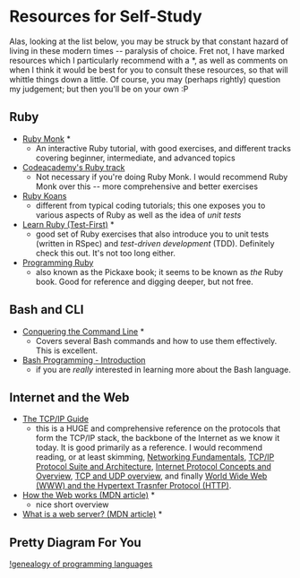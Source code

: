 # Resources for Self-Study

Alas, looking at the list below, you may be struck by that constant hazard of living in these modern times -- paralysis of choice. Fret not, I have marked resources which I particularly recommend with a *, as well as comments on when I think it would be best for you to consult these resources, so that will whittle things down a little. Of course, you may (perhaps rightly) question my judgement; but then you'll be on your own :P

## Ruby
* [Ruby Monk](https://rubymonk.com/) *
    - An interactive Ruby tutorial, with good exercises, and different tracks covering beginner, intermediate, and advanced topics
* [Codeacademy's Ruby track](https://www.codecademy.com/learn/ruby)
    - Not necessary if you're doing Ruby Monk. I would recommend Ruby Monk over this -- more comprehensive and better exercises
* [Ruby Koans](http://rubykoans.com/)
    - different from typical coding tutorials; this one exposes you to various aspects of Ruby as well as the idea of *unit tests*
* [Learn Ruby (Test-First)](http://testfirst.org/learn_ruby) *
    - good set of Ruby exercises that also introduce you to unit tests (written in RSpec) and *test-driven development* (TDD). Definitely check this out. It's not too long either.
* [Programming Ruby](https://pragprog.com/book/ruby/programming-ruby)
    - also known as the Pickaxe book; it seems to be known as *the* Ruby book. Good for reference and digging deeper, but not free.

## Bash and CLI
* [Conquering the Command Line](http://conqueringthecommandline.com/book) *
    - Covers several Bash commands and how to use them effectively. This is excellent.
* [Bash Programming - Introduction](http://tldp.org/HOWTO/Bash-Prog-Intro-HOWTO.html)
    - if you are *really* interested in learning more about the Bash language.

## Internet and the Web
* [The TCP/IP Guide](http://www.tcpipguide.com/free/t_toc.htm)
    - this is a HUGE and comprehensive reference on the protocols that form the TCP/IP stack, the backbone of the Internet as we know it today. It is good primarily as a reference. I would recommend reading, or at least skimming, [Networking Fundamentals](http://www.tcpipguide.com/free/t_NetworkingFundamentals.htm), [TCP/IP Protocol Suite and Architecture](http://www.tcpipguide.com/free/t_TCPIPInternetArchitectureandProtocolSuite.htm), [Internet Protocol Concepts and Overview](http://www.tcpipguide.com/free/t_InternetProtocolConceptsandOverview.htm), [TCP and UDP overview](http://www.tcpipguide.com/free/t_TCPandUDPOverviewandRoleInTCPIP.htm), and finally [World Wide Web (WWW) and the Hypertext Trasnfer Protocol (HTTP)](http://www.tcpipguide.com/free/t_TCPIPWorldWideWebWWWTheWebandtheHypertextTransferP.htm).
* [How the Web works (MDN article)](https://developer.mozilla.org/en-US/docs/Learn/Getting_started_with_the_web/How_the_Web_works) *
    - nice short overview
* [What is a web server? (MDN article)](https://developer.mozilla.org/en-US/docs/Learn/Common_questions/What_is_a_web_server) *

## Pretty Diagram For You

[!genealogy of programming languages](genealogy_of_programming_languags.svg)
